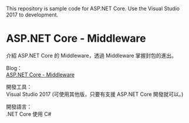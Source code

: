 This repository is sample code for ASP.NET Core.
Use the Visual Studio 2017 to development.

# ASP.NET Core - Middleware  

介紹 ASP.NET Core 的 Middleware，透過 Middleware 掌握封包的進出。  

Blog：  
[ASP.NET Core - Middleware](https://blog.johnwu.cc/article/asp-net-core-middleware.html)

開發工具：  
Visual Studio 2017 (可使用其他版，只要有支援 ASP.NET Core 開發就可以。)

開發語言：  
.NET Core 使用 C#
